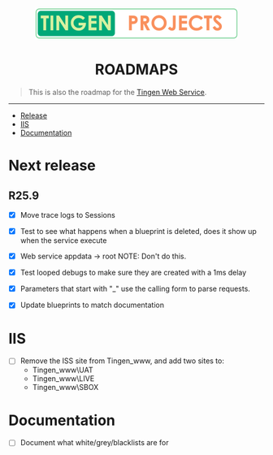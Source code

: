 <!-- u250925 -->

<div align="center">

  <picture>
    <source media="(prefers-color-scheme: dark)" srcset="https://github.com/spectrum-health-systems/tingen-projects/blob/main/logos/tngnproj-dark-400x63.png">
    <source media="(prefers-color-scheme: light)" srcset="https://github.com/spectrum-health-systems/tingen-projects/blob/main/logos/tngnproj-light-400x63.png">
    <img alt="Fallback image description" src="https://github.com/spectrum-health-systems/tingen-projects/blob/main/logos/tngnproj-light-400x63.png">
  </picture>
  <h1>
    ROADMAPS
  </h1>

</div>

> This is also the roadmap for the [Tingen Web Service](https://github.com/spectrum-health-systems/tingen-web-service.).

***

* [Release](#release)
* [IIS](#iis)
* [Documentation](#documentation)

# Next release

<!-- QUEUE

- [ ] UserId translation table only has active users
- [ ] UserId translation tables by user role
- [ ] Use the UserId translation tables directly (again)
- [ ] Fix admin module (deploy, etc.)
- [ ] Fix session log missing data
- [ ] Point changelog/roadmap to release notes
- [ ] Make R25.9 release notes look like R25.10 release notes
- [ ] Rename .trans ->.translation/.trantable/.trtb
- [ ] OptionObject message titles?
- [ ] Setup custom messages for OptObj error messages
- [ ] Session logs can be simple or verbose
- [ ] Make all session stuff internal (?)
- [ ] Verify classes/methods are public/private/internal
- [ ] Verify that the automated reports are being updated
- [ ] Verify deploy is non-destructive-isg
- [ ] Very simple test return (?)
- [ ] Functionality: Dosing
- [ ] Functionality: Form access
- [ ] Functionality: TeleHealth
- [ ] Whitelists
- [ ] Greylists
- [ ] Blacklists
- [ ] Autmatically create status logs every day
- [ ] Re-enable trace logs for each method
- [ ] Build a trace log package for easier trace logging
- [ ] Limit passed parameters to methods
- [ ] Verify automated reports are being updated
- [ ] Mode terminology Should "disable" work? Or just "disabled", specifically?
- [ ] Performance considerations - Runaway processes - Out of disk space - IIS worker threads
- [ ] Email functionality
- [ ] Fix issue with deploying taking multiple deployments
- [ ] New critical error: the Avatar Systems don't match
- [ ] Email critical errors
- [ ] Trace logs where they need to be
- [ ] Auto-generated data copied from deployment folder
- [ ] Fallback for name conversion (Sebastian's idea)
- [ ] Disable Scripts For Error (what is this?)

-->

<!-- PREVIOUS RELEASES

## R25.10



-->

## R25.9

- [X] Move trace logs to Sessions
- [X] Test to see what happens when a blueprint is deleted, does it show up when the service execute
- [X] Web service appdata -> root NOTE: Don't do this.
- [X] Test looped debugs to make sure they are created with a 1ms delay
- [X] Parameters that start with "_" use the calling form to parse requests.
- [X] Update blueprints to match documentation



# IIS

- [ ] Remove the ISS site from Tingen_www, and add two sites to:
  - Tingen_www\UAT
  - Tingen_www\LIVE
  - Tingen_www\SBOX

# Documentation

- [ ] Document what white/grey/blacklists are for
